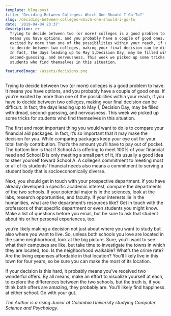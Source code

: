 ```yaml
---
template: blog-post
title: 'Deciding Between Colleges: Which One Should I Go To?'
slug: /deciding-between-colleges-which-one-should-i-go-to
date: '2019-04-04 23:37'
description: >+
  Trying to decide between two (or more) colleges is a good problem to have. It
  means you have options, and you probably have a couple of good ones. If you’re
  excited by more than one of the possibilities within your reach, if you have
  to decide between two colleges, making your final decision can be difficult.
  In fact, the days leading up to May 1,Decision Day, may be filled with dread,
  second-guessing, and nervousness. This week we picked up some tricks for
  students who find themselves in this situation.

featuredImage: /assets/decisions.png
---
```

Trying to decide between two (or more) colleges is a good problem to have. It means you have options, and you probably have a couple of good ones. If you’re excited by more than one of the possibilities within your reach, if you have to decide between two colleges, making your final decision can be difficult. In fact, the days leading up to May 1, Decision Day, may be filled with dread, second-guessing, and nervousness. This week we picked up some tricks for students who find themselves in this situation.

The first and most important thing you would want to do is to compare your financial aid packages. in fact, it’s so important that it may make the decision for you. While comparing packages keep your eye out for your total family contribution. That’s the amount you’ll have to pay out of pocket. The bottom line is that if School A is offering to meet 100% of your financial need and School B is only meeting a small part of it, it’s usually a good idea to steer yourself toward School A. A college’s commitment to meeting most or all of its students’ financial needs also means a commitment to serving a student body that is socioeconomically diverse.

Next, you should get in touch with your prospective department. If you have already developed a specific academic interest, compare the departments of the two schools. If your potential major is in the sciences, look at the labs, research opportunities, and faculty. If your interests lie in the humanities, what are the department’s resources like? Get in touch with the professors of that specific department or even students you might know. Make a list of questions before you email, but be sure to ask that student about his or her personal experiences, too.

you’re likely making a decision not just about where you want to study but also where you want to live. So, unless both schools you love are located in the same neighborhood, look at the big picture. Sure, you’ll want to see what their campuses are like, but take time to investigate the towns in which they are located, too. Is the neighborhood walkable? What’s the crime rate? Are the living expenses affordable in that location? You’ll likely live in this town for four years, so be sure you can make the most of its location.

If your decision is this hard, it probably means you’ve received two wonderful offers. By all means, make an effort to visualize yourself at each, to explore the differences between the two schools, but the truth is, if you think both offers are amazing, they probably are. You’ll likely find happiness at either school. Go with your gut.

*The Author is a rising Junior at Columbia University studying Computer Science and Psychology.*
